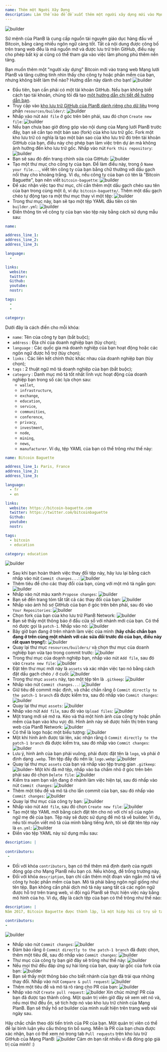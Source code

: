 ```yaml
---
name: Thêm một Người Xây Dựng
description: Làm thế nào để đề xuất thêm một người xây dựng mới vào Mạng lưới PlanB?
---
```

![builder](assets/cover.webp)

Sứ mệnh của PlanB là cung cấp nguồn tài nguyên giáo dục hàng đầu về Bitcoin, bằng càng nhiều ngôn ngữ càng tốt. Tất cả nội dung được công bố trên trang web đều là mã nguồn mở và được lưu trữ trên GitHub, điều này cho phép bất kỳ ai cũng có thể tham gia vào việc làm phong phú thêm nền tảng.

Bạn muốn thêm một "người xây dựng" Bitcoin mới vào trang web Mạng lưới PlanB và tăng cường tính nhìn thấy cho công ty hoặc phần mềm của bạn, nhưng không biết làm thế nào? Hướng dẫn này dành cho bạn!
![builder](assets/01.webp)
- Đầu tiên, bạn cần phải có một tài khoản GitHub. Nếu bạn không biết cách tạo tài khoản, chúng tôi đã tạo [một hướng dẫn chi tiết để hướng dẫn bạn](https://planb.network/tutorials/others/create-github-account).
- Truy cập vào [kho lưu trữ GitHub của PlanB dành riêng cho dữ liệu](https://github.com/DecouvreBitcoin/sovereign-university-data/tree/dev/resources/builders) trong phần `resources/builder/`:
![builder](assets/02.webp)
- Nhấp vào nút `Add file` ở góc trên bên phải, sau đó chọn `Create new file`:
![builder](assets/03.webp)
- Nếu bạn chưa bao giờ đóng góp vào nội dung của Mạng lưới PlanB trước đây, bạn sẽ cần tạo một bản sao (fork) của kho lưu trữ gốc. Fork một kho lưu trữ có nghĩa là tạo một bản sao của kho lưu trữ đó trên tài khoản GitHub của bạn, điều này cho phép bạn làm việc trên dự án mà không ảnh hưởng đến kho lưu trữ gốc. Nhấp vào nút `Fork this repository`:
![builder](assets/04.webp)
- Bạn sẽ sau đó đến trang chỉnh sửa của GitHub:
![builder](assets/05.webp)
- Tạo một thư mục cho công ty của bạn. Để làm điều này, trong ô `Name your file...`, viết tên công ty của bạn bằng chữ thường với dấu gạch nối thay cho khoảng trắng. Ví dụ, nếu công ty của bạn có tên là "Bitcoin Baguette", bạn nên viết `bitcoin-baguette`:
![builder](assets/06.webp)
- Để xác nhận việc tạo thư mục, chỉ cần thêm một dấu gạch chéo sau tên của bạn trong cùng một ô, ví dụ: `bitcoin-baguette/`. Thêm một dấu gạch chéo tự động tạo ra một thư mục thay vì một tệp:
![builder](assets/07.webp)
- Trong thư mục này, bạn sẽ tạo một tệp YAML đầu tiên có tên `builder.yml`:
![builder](assets/08.webp)
- Điền thông tin về công ty của bạn vào tệp này bằng cách sử dụng mẫu sau:

```yaml
name:

address_line_1:
address_line_2:
address_line_3: 

language:
  - 

links:
  website:
  twitter:
  Github:
  youtube:
  nostr:

tags:
  - 
  - 

category:
```

Dưới đây là cách điền cho mỗi khóa:
- `name`: Tên của công ty bạn (bắt buộc);
- `address` : Địa chỉ của doanh nghiệp bạn (tùy chọn);
- `language` : Các quốc gia mà doanh nghiệp của bạn hoạt động hoặc các ngôn ngữ được hỗ trợ (tùy chọn);
- `links` : Các liên kết chính thức khác nhau của doanh nghiệp bạn (tùy chọn);
- `tags` : 2 thuật ngữ mô tả doanh nghiệp của bạn (bắt buộc);
- `category` : Danh mục mô tả tốt nhất lĩnh vực hoạt động của doanh nghiệp bạn trong số các lựa chọn sau:
	- `wallet`,
	- `infrastructure`,
	- `exchange`,
	- `education`,
	- `service`,
	- `communities`,
	- `conference`,
	- `privacy`,
	- `investment`,
	- `node`,
	- `mining`,
	- `news`,
	- `manufacturer`.
Ví dụ, tệp YAML của bạn có thể trông như thế này:
```yaml
name: Bitcoin Baguette

address_line_1: Paris, France
address_line_2:
address_line_3: 

language:
  - fr
  - en

links:
  website: https://bitcoin-baguette.com
  twitter: https://twitter.com/bitcoinbaguette
  Github:
  youtube:
  nostr:

tags:
  - bitcoin
  - education

category: education
```

![builder](assets/09.webp)
- Sau khi bạn hoàn thành việc thay đổi tệp này, hãy lưu lại bằng cách nhấp vào nút `Commit changes...`:
![builder](assets/10.webp)
- Thêm tiêu đề cho các thay đổi của bạn, cùng với một mô tả ngắn gọn:
![builder](assets/11.webp)
- Nhấp vào nút màu xanh `Propose changes`:
![builder](assets/12.webp)
- Bạn sẽ đến trang tóm tắt tất cả các thay đổi của bạn:
![builder](assets/13.webp)
- Nhấp vào ảnh hồ sơ GitHub của bạn ở góc trên bên phải, sau đó vào `Your Repositories`:
![builder](assets/14.webp)
- Chọn fork của bạn của kho lưu trữ PlanB Network:
![builder](assets/15.webp)
- Bạn sẽ thấy một thông báo ở đầu cửa sổ với nhánh mới của bạn. Có thể nó được gọi là `patch-1`. Nhấp vào nó:
![builder](assets/16.webp)
- Bây giờ bạn đang ở trên nhánh làm việc của mình (**hãy chắc chắn bạn đang ở trên cùng một nhánh với các sửa đổi trước đó của bạn, điều này rất quan trọng!**):
![builder](assets/17.webp)
- Quay lại thư mục `resources/builders/` và chọn thư mục của doanh nghiệp bạn vừa tạo trong commit trước:
![builder](assets/18.webp)
- Trong thư mục của doanh nghiệp bạn, nhấp vào nút `Add file`, sau đó vào `Create new file`:
![builder](assets/19.webp)
- Đặt tên thư mục mới này là `assets` và xác nhận việc tạo nó bằng cách đặt dấu gạch chéo `/` ở cuối:
![builder](assets/20.webp)
- Trong thư mục `assets` này, tạo một tệp tên là `.gitkeep`:
![builder](assets/21.webp)
- Nhấp vào nút `Commit changes...`:
![builder](assets/22.webp)
- Giữ tiêu đề commit mặc định, và chắc chắn rằng ô `Commit directly to the patch-1 branch` đã được kiểm tra, sau đó nhấp vào `Commit changes`: ![builder](assets/23.webp)
- Quay lại thư mục `assets`:
![builder](assets/24.webp)
- Nhấp vào nút `Add file`, sau đó vào `Upload files`:
![builder](assets/25.webp)
- Một trang mới sẽ mở ra. Kéo và thả một hình ảnh của công ty hoặc phần mềm của bạn vào khu vực đó. Hình ảnh này sẽ được hiển thị trên trang web của PlanB Network:
![builder](assets/26.webp)
- Có thể là logo hoặc một biểu tượng:
![builder](assets/27.webp)
- Một khi hình ảnh được tải lên, xác nhận rằng ô `Commit directly to the patch-1 branch` đã được kiểm tra, sau đó nhấp vào `Commit changes`:
![builder](assets/28.webp)
- Lưu ý, hình ảnh của bạn phải vuông, phải được đặt tên là `logo`, và phải ở định dạng `.webp`. Tên tệp đầy đủ nên là: `logo.webp`:
![builder](assets/29.webp)
- Quay lại thư mục `assets` của bạn và nhấp vào tệp trung gian `.gitkeep`:
![builder](assets/30.webp)- Một khi đã mở tệp, nhấp vào ba chấm nhỏ ở góc trên bên phải sau đó chọn `Delete file`:
![builder](assets/31.webp)
- Kiểm tra xem bạn vẫn đang ở nhánh làm việc hiện tại, sau đó nhấp vào nút `Commit changes`:
![builder](assets/32.webp)
- Thêm một tiêu đề và mô tả cho lần commit của bạn, sau đó nhấp vào `Commit changes`:
![builder](assets/33.webp)
- Quay lại thư mục của công ty bạn:
![builder](assets/34.webp)
- Nhấp vào nút `Add file`, sau đó chọn `Create new file`:
![builder](assets/35.webp)
- Tạo một tệp YAML mới bằng cách đặt tên cho nó với chỉ số của ngôn ngữ mẹ đẻ của bạn. Tệp này sẽ được sử dụng để mô tả về builder. Ví dụ, nếu tôi muốn viết mô tả của mình bằng tiếng Anh, tôi sẽ đặt tên tệp này là `en.yml`:
![builder](assets/36.webp)
- Điền vào tệp YAML này sử dụng mẫu sau:
```yaml
description: |
 
contributors:
 - 
```

- Đối với khóa `contributors`, bạn có thể thêm mã định danh của người đóng góp cho Mạng PlanB nếu bạn có. Nếu không, để trống trường này.
- Đối với khóa `description`, bạn chỉ cần thêm một đoạn văn ngắn mô tả về công ty hoặc phần mềm của bạn. Mô tả phải bằng ngôn ngữ giống như tên tệp. Bạn không cần phải dịch mô tả này sang tất cả các ngôn ngữ được hỗ trợ trên trang web, vì đội ngũ PlanB sẽ thực hiện việc này bằng mô hình của họ. Ví dụ, đây là cách tệp của bạn có thể trông như thế nào:
```yaml
description: |
Năm 2017, Bitcoin Baguette được thành lập, là một hiệp hội có trụ sở tại Paris chuyên tổ chức các cuộc gặp gỡ và hội thảo kỹ thuật về Bitcoin. Chúng tôi kết nối những người đam mê, chuyên gia và những tâm hồn tò mò để khám phá và thảo luận về những phức tạp của công nghệ Bitcoin. Các sự kiện của chúng tôi cung cấp một nền tảng cho việc chia sẻ kiến thức, kết nối mạng và nuôi dưỡng sự hiểu biết sâu sắc hơn về cơ chế hoạt động bên trong của Bitcoin. Tham gia cùng chúng tôi tại Bitcoin Baguette để trở thành một phần của cộng đồng Bitcoin tại Paris và cập nhật những tiến bộ mới nhất trong lĩnh vực này.

contributors:
- 
```
![builder](assets/37.webp)
- Nhấp vào nút `Commit changes`:
![builder](assets/38.webp)
- Đảm bảo rằng ô `Commit directly to the patch-1 branch` đã được chọn, thêm một tiêu đề, sau đó nhấp vào `Commit changes`:
![builder](assets/39.webp)
- Thư mục của công ty bạn giờ đây sẽ trông như thế này:
![builder](assets/40.webp)
- Nếu mọi thứ đều đáp ứng sự hài lòng của bạn, quay lại gốc của fork của bạn:
![builder](assets/41.webp)
- Bạn sẽ thấy một thông báo cho biết nhánh của bạn đã trải qua những thay đổi. Nhấp vào nút `Compare & pull request`:
![builder](assets/42.webp)
- Thêm một tiêu đề và mô tả rõ ràng cho PR của bạn:
![builder](assets/43.webp)
- Nhấp vào nút `Create pull request`:
![builder](assets/44.webp)
Xin chúc mừng! PR của bạn đã được tạo thành công. Một quản trị viên giờ đây sẽ xem xét nó và, nếu mọi thứ đều ổn, sẽ tích hợp nó vào kho lưu trữ chính của Mạng PlanB. Bạn sẽ thấy hồ sơ builder của mình xuất hiện trên trang web vài ngày sau.

Hãy chắc chắn theo dõi tiến trình của PR của bạn. Một quản trị viên có thể để lại bình luận yêu cầu thông tin bổ sung. Miễn là PR của bạn chưa được xác nhận, bạn có thể xem nó trong tab `Pull requests` trên kho lưu trữ GitHub của Mạng PlanB:
![builder](assets/45.webp)
Cảm ơn bạn rất nhiều vì đã đóng góp giá trị của mình! :)